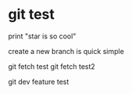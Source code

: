 # git test

print "star is so cool"

create a new branch is quick simple

git fetch test
git fetch test2

git dev feature test

